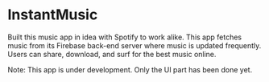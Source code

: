 # InstantMusic
Built this music app in idea with Spotify to work alike. 
This app fetches music from its Firebase back-end server where music is updated frequently. Users can share, download, and surf for the best music online.

Note: This app is under development. Only the UI part has been done yet.

